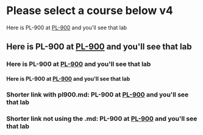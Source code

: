 # Please select a course below v4

Here is PL-900 at [PL-900](https://tylerfarmer1.github.io/pl900/pl900) and you'll see that lab


## Here is PL-900 at [PL-900](https://tylerfarmer1.github.io/pl900/pl900) and you'll see that lab


### Here is PL-900 at [PL-900](https://tylerfarmer1.github.io/pl900/pl900) and you'll see that lab


#### Here is PL-900 at [PL-900](https://tylerfarmer1.github.io/pl900/pl900) and you'll see that lab





### Shorter link with pl900.md: PL-900 at [PL-900](/pl900/pl900.md) and you'll see that lab


### Shorter link not using the .md: PL-900 at [PL-900](/pl900/pl900) and you'll see that lab
